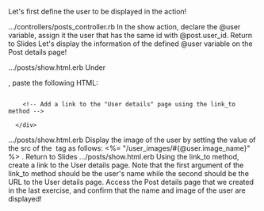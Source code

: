 Let's first define the user to be displayed in the action!
  
.../controllers/posts_controller.rb
In the show action, declare the 
@user
 variable, assign it the user that has the same id with @post.user_id.
Return to Slides
Let's display the information of the defined @user variable on the Post details page!
  
.../posts/show.html.erb
 Under <div class="posts-show-item">, paste the following HTML:
<div class="post-user-name">
        <!-- Fill in the src attribute to display @user's profile image -->
        <img src="">
        
        <!-- Add a link to the "User details" page using the link_to method -->
        
      </div>
.../posts/show.html.erb
Display the image of the user by setting the value of the src of the <img> tag as follows:
<%= "/user_images/#{@user.image_name}" %>
.
Return to Slides
.../posts/show.html.erb
Using the link_to method, create a link to the User details page.
Note that the first argument of the link_to method should be the user's name while the second should be the URL to the User details page.
Access the Post details page that we created in the last exercise, and confirm that the name and image of the user are displayed!
